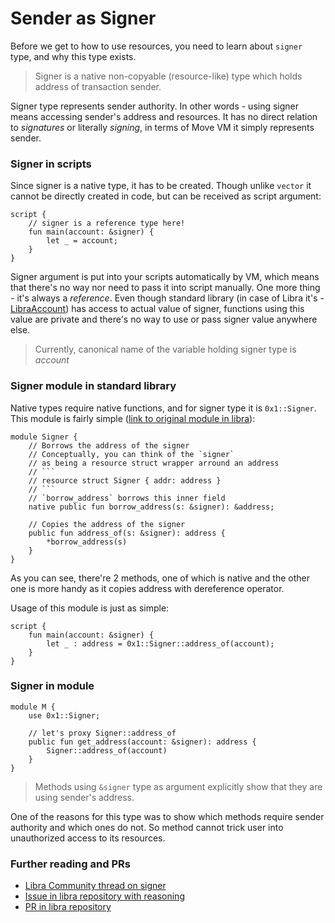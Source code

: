 # Sender as Signer

Before we get to how to use resources, you need to learn about `signer` type, and why this type exists.

> Signer is a native non-copyable (resource-like) type which holds address of transaction sender.

Signer type represents sender authority. In other words - using signer means accessing sender's address and resources. It has no direct relation to *signatures* or literally *signing*, in terms of Move VM it simply represents sender.

<!-- Important! `0x1::Transaction::sender()` may soon be deprecated [as mentioned here](https://community.libra.org/t/signer-type-and-move-to/2894). So in the future using `signer` will be the only way to get sender's address. -->

### Signer in scripts

Since signer is a native type, it has to be created. Though unlike `vector` it cannot be directly created in code, but can be received as script argument:

```Move
script {
    // signer is a reference type here!
    fun main(account: &signer) {
        let _ = account;
    }
}
```

Signer argument is put into your scripts automatically by VM, which means that there's no way nor need to pass it into script manually. One more thing - it's always a *reference*. Even though standard library (in case of Libra it's - [LibraAccount](https://github.com/libra/libra/blob/master/language/stdlib/modules/LibraAccount.move)) has access to actual value of signer, functions using this value are private and there's no way to use or pass signer value anywhere else.

> Currently, canonical name of the variable holding signer type is *account*

### Signer module in standard library

Native types require native functions, and for signer type it is `0x1::Signer`. This module is fairly simple ([link to original module in libra](https://github.com/libra/libra/blob/master/language/stdlib/modules/Signer.move)):

```Move
module Signer {
    // Borrows the address of the signer
    // Conceptually, you can think of the `signer`
    // as being a resource struct wrapper arround an address
    // ```
    // resource struct Signer { addr: address }
    // ```
    // `borrow_address` borrows this inner field
    native public fun borrow_address(s: &signer): &address;

    // Copies the address of the signer
    public fun address_of(s: &signer): address {
        *borrow_address(s)
    }
}
```

As you can see, there're 2 methods, one of which is native and the other one is more handy as it copies address with dereference operator.

Usage of this module is just as simple:

```Move
script {
    fun main(account: &signer) {
        let _ : address = 0x1::Signer::address_of(account);
    }
}
```

### Signer in module

```Move
module M {
    use 0x1::Signer;

    // let's proxy Signer::address_of
    public fun get_address(account: &signer): address {
        Signer::address_of(account)
    }
}
```

> Methods using `&signer` type as argument explicitly show that they are using sender's address.

One of the reasons for this type was to show which methods require sender authority and which ones do not. So method cannot trick user into unauthorized access to its resources.

<!--  MAYBE ADD HISTORY OF THIS TYPE? -->

### Further reading and PRs

- [Libra Community thread on signer](https://community.libra.org/t/signer-type-and-move-to/2894)
- [Issue in libra repository with reasoning](https://github.com/libra/libra/issues/3679)
- [PR in libra repository](https://github.com/libra/libra/pull/3819)
